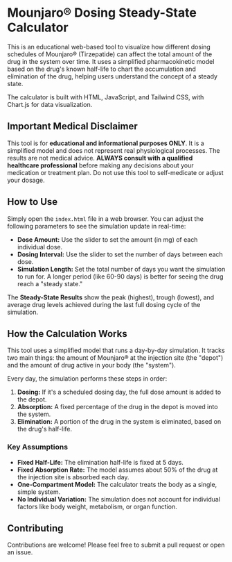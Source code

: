 # Mounjaro® Dosing Steady-State Calculator

This is an educational web-based tool to visualize how different dosing schedules of Mounjaro® (Tirzepatide) can affect the total amount of the drug in the system over time. It uses a simplified pharmacokinetic model based on the drug's known half-life to chart the accumulation and elimination of the drug, helping users understand the concept of a steady state.

The calculator is built with HTML, JavaScript, and Tailwind CSS, with Chart.js for data visualization.

## Important Medical Disclaimer

This tool is for **educational and informational purposes ONLY**. It is a simplified model and does not represent real physiological processes. The results are not medical advice. **ALWAYS consult with a qualified healthcare professional** before making any decisions about your medication or treatment plan. Do not use this tool to self-medicate or adjust your dosage.

## How to Use

Simply open the `index.html` file in a web browser. You can adjust the following parameters to see the simulation update in real-time:

* **Dose Amount:** Use the slider to set the amount (in mg) of each individual dose.
* **Dosing Interval:** Use the slider to set the number of days between each dose.
* **Simulation Length:** Set the total number of days you want the simulation to run for. A longer period (like 60-90 days) is better for seeing the drug reach a "steady state."

The **Steady-State Results** show the peak (highest), trough (lowest), and average drug levels achieved during the last full dosing cycle of the simulation.

## How the Calculation Works

This tool uses a simplified model that runs a day-by-day simulation. It tracks two main things: the amount of Mounjaro® at the injection site (the "depot") and the amount of drug active in your body (the "system").

Every day, the simulation performs these steps in order:

1.  **Dosing:** If it's a scheduled dosing day, the full dose amount is added to the depot.
2.  **Absorption:** A fixed percentage of the drug in the depot is moved into the system.
3.  **Elimination:** A portion of the drug in the system is eliminated, based on the drug's half-life.

### Key Assumptions

* **Fixed Half-Life:** The elimination half-life is fixed at 5 days.
* **Fixed Absorption Rate:** The model assumes about 50% of the drug at the injection site is absorbed each day.
* **One-Compartment Model:** The calculator treats the body as a single, simple system.
* **No Individual Variation:** The simulation does not account for individual factors like body weight, metabolism, or organ function.

## Contributing

Contributions are welcome! Please feel free to submit a pull request or open an issue.
